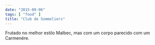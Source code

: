 ```yaml
---
date: "2015-09-06"
tags: [ "food" ]
title: "Club de Sommeliers"
---
```

Frutado no melhor estilo Malbec, mas com um corpo parecido com um Carmenére.
